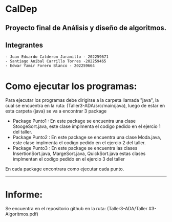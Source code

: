 # CalDep
## **Proyecto final de Análisis y diseño de algoritmos.**
## Integrantes
```
- Juan Eduardo Calderon Jaramillo - 202259671
- Santiago Anibal Carrillo Torres -202259465
- Edwar Yamir Forero Blanco - 202259664
```
# Como ejecutar los programas:
Para ejecutar los programas debe dirigirse a la carpeta llamada "java", la cual se encuentra en la ruta: (Taller3-ADA/src/main/java), luego de estar en esta carpeta (java) se va a encontrar 3 package
- Package Punto1 : En este package se encuentra una clase StoogeSort.java, este clase implmenta el codigo pedido en el ejercio 1 del taller.
- Package Punto2 : En este package se encuentra una clase Moda.java, este clase implmenta el codigo pedido en el ejercio 2 del taller.
- Package Punto3 : En este package se encuentra las clases InsertionSort.java, MargeSort.java, QuickSort.java estas clases implmentan el codigo pedido en el ejercio 3 del taller

En cada package encontrara como ejecutar cada punto.
***
# Informe:
Se encuentra en el repositorio github en la ruta: (Taller3-ADA/Taller #3-Algoritmos.pdf)
